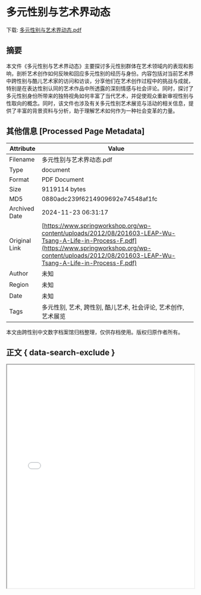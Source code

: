 # 多元性别与艺术界动态

<!-- tcd_download_link -->
下载: <a href="多元性别与艺术界动态.pdf" download>多元性别与艺术界动态.pdf</a>
<!-- tcd_download_link_end -->

## 摘要

<!-- tcd_abstract -->
本文件《多元性别与艺术界动态》主要探讨多元性别群体在艺术领域内的表现和影响，剖析艺术创作如何反映和回应多元性别的经历与身份。内容包括对当前艺术界中跨性别与酷儿艺术家的访问和访谈，分享他们在艺术创作过程中的挑战与成就，特别是在表达性别认同的艺术作品中所透露的深刻情感与社会评论。同时，探讨了多元性别身份所带来的独特视角如何丰富了当代艺术，并促使观众重新审视性别与性取向的概念。同时，该文件也涉及有关多元性别艺术展览与活动的相关信息，提供了丰富的背景资料与分析，助于理解艺术如何作为一种社会变革的力量。

<!-- tcd_abstract_end -->

## 其他信息 [Processed Page Metadata]

| Attribute       | Value                                  |
|-----------------|----------------------------------------|
| Filename        | 多元性别与艺术界动态.pdf                             |
| Type            | document                                 |
| Format          | PDF Document                               |
| Size            | 9119114 bytes                           |
| MD5             | 0880adc239f6214909692e74548af1fc                                  |
| Archived Date   | 2024-11-23 06:31:17                             |
| Original Link   | [https://www.springworkshop.org/wp-content/uploads/2012/08/201603-LEAP-Wu-Tsang-A-Life-in-Process-F.pdf](https://www.springworkshop.org/wp-content/uploads/2012/08/201603-LEAP-Wu-Tsang-A-Life-in-Process-F.pdf)                         |
| Author          | 未知                               |
| Region          | 未知                               |
| Date            | 未知                                 |
| Tags            | 多元性别, 艺术, 跨性别, 酷儿艺术, 社会评论, 艺术创作, 艺术展览                                 |

本文由跨性别中文数字档案馆归档整理，仅供存档使用。版权归原作者所有。


## 正文 { data-search-exclude }

<!-- tcd_main_text -->
<iframe src="../多元性别与艺术界动态.pdf" width="100%" height="600px">
    <p>无法显示PDF，请下载查看。</p>
</iframe>
<!-- tcd_main_text_end -->

